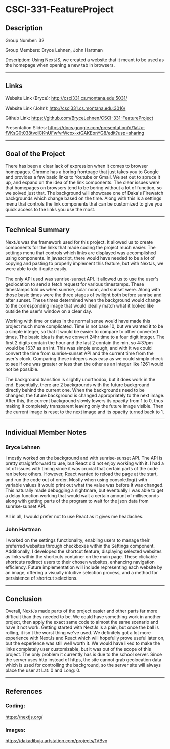 # CSCI-331-FeatureProject

## Description

Group Number: 32

Group Members: Bryce Lehnen, John Hartman

Description: Using NextJS, we created a website that it meant to be used as the homepage when opening a new tab in browsers.

---
## Links

Website Link (Bryce): http://csci331.cs.montana.edu:5031/

Website Link (John): http://csci331.cs.montana.edu:3016/

Github Link: https://github.com/BryceLehnen/CSCI-331-FeatureProject

Presentation Slides: https://docs.google.com/presentation/d/1aUx-fVKsG0t038tvdlCKhUFwfvrWcox-xtGAKEpnYG8/edit?usp=sharing

---
## Goal of the Project

There has been a clear lack of expression when it comes to browser homepages. Chrome has a boring frontpage that just takes you to Google and provides a few basic links to Youtube or Gmail. We set out to spruce it up, and expand on the idea of the link components. The clear issues were that homepages on browsers tend to be boring without a lot of function, so we solved just that. The background will showcase one of Daka's Firewatch backgrounds which change based on the time. Along with this is a settings menu that controls the link components that can be customized to give you quick access to the links you use the most.

---
## Technical Summary

NextJs was the framework used for this project. It allowed us to create components for the links that made coding the project much easier. The settings menu that controls which links are displayed was accomplished using components. In javascript, there would have needed to be a lot of copying and pasting to properly implement this feature, but with NextJs, we were able to do it quite easily.

The only API used was sunrise-sunset API. It allowed us to use the user's geolocation to send a fetch request for various timestamps. These timestamps told us when sunrise, solar noon, and sunset were. Along with those basic times were the three stages of twilight both before sunrise and after sunset. These times determined when the background would change to the corresponding image that would ideally match what it looked like outside the user's window on a clear day.

Working with time or dates in the normal sense would have made this project much more complicated. Time is not base 10, but we wanted it to be a simple integer, so that it would be easier to compare to other converted times. The basic idea is that we convert 24hr time to a four digit integer. The first 2 digits contain the hour and the last 2 contain the min, so 4:37pm would be 1637 as an int. This was simple enough, and with it we could convert the time from sunrise-sunset API and the current time from the user's clock. Comparing these integers was easy as we could simply check to see if one was greater or less than the other as an integer like 1261 would not be possible.

The background transition is slightly unorthodox, but it does work in the end. Essentially, there are 2 backgrounds with the future background directly behind the current one. When the backgrounds need to be changed, the future background is changed appropriately to the next image. After this, the current background slowly lowers its opacity from 1 to 0, thus making it completely transparent leaving only the future image visible. Then the current image is reset to the next image and its opacity turned back to 1.

---
## Individual Member Notes

### Bryce Lehnen

I mostly worked on the background and with sunrise-sunset API. The API is pretty straightforward to use, but React did not enjoy working with it. I had a lot of issues with timing since it was crucial that certain parts of the code ran before others. However, React wanted to reload the page at the start, and run the code out of order. Mostly when using console.log() with variable values it would print out what the value was before it was changed. This naturally made debugging a nightmare, but eventually I was able to get a delay function working that would wait a certain amount of milliseconds along with getting parts of the program to wait for the json data from sunrise-sunset API.

All in all, I would prefer not to use React as it gives me headaches.

### John Hartman

I worked on the settings functionality, enabling users to manage their preferred websites through checkboxes within the Settings component. Additionally, I developed the shortcut feature, displaying selected websites as links within the shortcuts container on the main page. These clickable shortcuts redirect users to their chosen websites, enhancing navigation efficiency. Future implementation will include representing each website by an image, offering a visually intuitive selection process, and a method for persistence of shortcut selections.

---
## Conclusion

Overall, NextJs made parts of the project easier and other parts far more difficult than they needed to be. We could have something work in another project, then apply the exact same code to almost the same scenario and have it not work. Getting started with NextJs is a pain, but once the ball is rolling, it isn't the worst thing we've used. We definitely got a lot more experience with NextJs and React which will hopefully prove useful later on, but the experience was still well worth it. We would have liked to make the links completely user customizable, but it was out of the scope of this project. The only problem it currently has is due to the school server. Since the server uses http instead of https, the site cannot grab geolocation data which is used for controlling the background, so the server site will always place the user at Lat: 0 and Long: 0.

---
## References

### Coding:

https://nextjs.org/

### Images:

https://dakadibuja.artstation.com/projects/1VBvq
